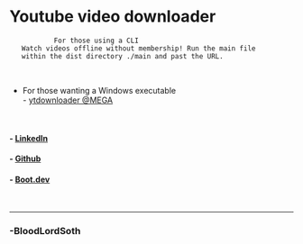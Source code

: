 # Youtube video downloader

```
           For those using a CLI
   Watch videos offline without membership! Run the main file
   within the dist directory ./main and past the URL. 
```
<br>

- For those wanting a Windows executable  
        - [ytdownloader @MEGA](https://mega.nz/file/4blWlbRL#KUw2mrmhSIfAkt6x_5r0j1PAWzDc8dtIm16MQLI1kOI)

<br>

#### - [LinkedIn](https://www.linkedin.com/in/charles-mitchell-4b8313359/) <br>
#### - [Github](https://github.com/BloodLordSoth)<br>
#### - [Boot.dev](https://www.boot.dev/u/bloodlordsoth)<br>
<br>

---
### -BloodLordSoth
